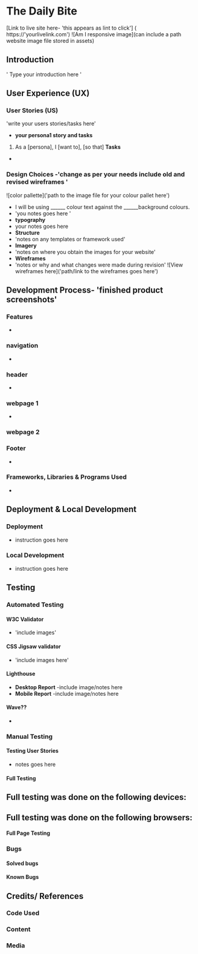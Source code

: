 # The Daily Bite
[Link to live site here- 'this appears as lint to click']
( https://'yourlivelink.com')
![Am I responsive image](can include a path website image file stored in assets)
## Introduction
' Type your introduction here '
## User Experience (UX)
### User Stories (US)
'write your users stories/tasks here'
- **your persona1 story and tasks**
1. As a [persona], I [want to], [so that]
**Tasks**
-
### Design Choices -'change as per your needs include old and revised wireframes '
![color pallette]('path to the image file for your colour pallet here')
- I will be using ______ colour text against the ______background colours.
- 'you notes goes here '
- **typography**
- your notes goes here
- **Structure**
- 'notes on any templates or framework used'
- **Imagery**
- 'notes on where you obtain the images for your website'
- **Wireframes**
- 'notes or why and what changes were made during revision'
![View wireframes here]('path/link to the wireframes goes here')
## Development Process- 'finished product screenshots'
### Features
-
### navigation
-
### header
-
### webpage 1
-
### webpage 2
###
###
###
### Footer
-
### Frameworks, Libraries & Programs Used
-
## Deployment & Local Development
### Deployment
- instruction goes here
### Local Development
- instruction goes here
## Testing
### Automated Testing
#### W3C Validator
- 'include images'
#### CSS Jigsaw validator
- 'include images here'
#### Lighthouse
- **Desktop Report**
-include image/notes here
- **Mobile Report**
-include image/notes here
#### Wave??
-
### Manual Testing
#### Testing User Stories
- notes goes here
#### Full Testing
Full testing was done on the following devices:
-
Full testing was done on the following browsers:
-
#### Full Page Testing
### Bugs
#### Solved bugs
#### Known Bugs
## Credits/ References
### Code Used
### Content
### Media
